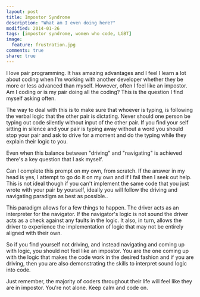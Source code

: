 ```yaml
---
layout: post
title: Impostor Syndrome
description: "What am I even doing here?"
modified: 2014-01-26
tags: [impostor syndrome, women who code, LGBT]
image:
  feature: frustration.jpg
comments: true
share: true
---
```


I love pair programming. It has amazing advantages and I feel I learn a lot about coding when I'm working with another developer whether they be more or less advanced than myself. However, often I feel like an impostor. Am I coding or is my pair doing all the coding? This is the question I find myself asking often.

The way to deal with this is to make sure that whoever is typing, is following the verbal logic that the other pair is dictating. Never should one person be typing out code silently without input of the other pair. If you find your self sitting in silence and your pair is typing away without a word you should stop your pair and ask to drive for a moment and do the typing while they explain their logic to you.

Even when this balance between "driving" and "navigating" is achieved there's a key question that I ask myself.

Can I complete this prompt on my own, from scratch. If the answer in my head is yes, I attempt to go do it on my own and if I fail then I seek out help. This is not ideal though if you can't implement the same code that you just wrote with your pair by yourself, ideally you will follow the driving and navigating paradigm as best as possible..

This paradigm allows for a few things to happen. The driver acts as an interpreter for the navigator. If the navigator's logic is not sound the driver acts as a check against any faults in the logic. It also, in turn, allows the driver to experience the implementation of logic that may not be entirely aligned with their own.

So if you find yourself not driving, and instead navigating and coming up with logic, you should not feel like an impostor. You are the one coming up with the logic that makes the code work in the desired fashion and if you are driving, then you are also demonstrating the skills to interpret sound logic into code.

Just remember, the majority of coders throughout their life will feel like they are in impostor. You're not alone. Keep calm and code on.